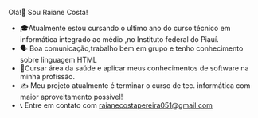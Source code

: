 Olá!👋 Sou Raiane Costa!

- 🎓Atualmente  estou cursando o  ultimo ano do curso técnico  em informática integrado ao médio ,no Instituto  federal do Piauí.
- 🗣️ Boa comunicação,trabalho bem em grupo e tenho conhecimento sobre linguagem HTML
- 👑Cursar área da saúde e aplicar meus conhecimentos de software na minha profissão.
- ✍️ Meu  projeto atualmente  é terminar o curso de tec. informática com maior aproveitamento possível!
- 📞 Entre em contato com raianecostapereira051@gmail.com
